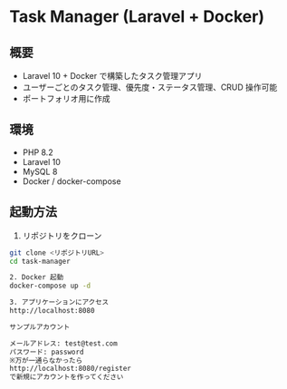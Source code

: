 # Task Manager (Laravel + Docker)

## 概要
- Laravel 10 + Docker で構築したタスク管理アプリ
- ユーザーごとのタスク管理、優先度・ステータス管理、CRUD 操作可能
- ポートフォリオ用に作成

## 環境
- PHP 8.2
- Laravel 10
- MySQL 8
- Docker / docker-compose

## 起動方法
1. リポジトリをクローン
```bash
git clone <リポジトリURL>
cd task-manager

2. Docker 起動
docker-compose up -d

3. アプリケーションにアクセス
http://localhost:8080

サンプルアカウント

メールアドレス: test@test.com
パスワード: password
※万が一通らなかったら
http://localhost:8080/register
で新規にアカウントを作ってください